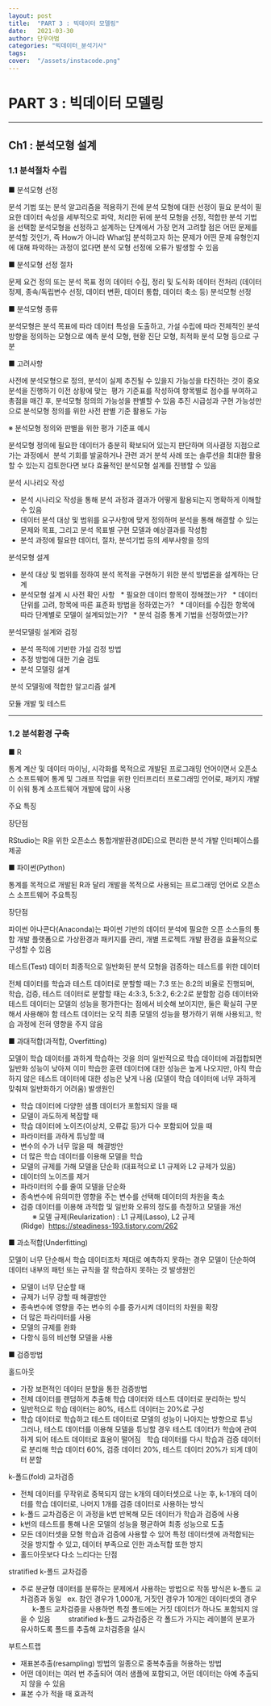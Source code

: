 ```yaml
---
layout: post
title:  "PART 3 : 빅데이터 모델링"
date:   2021-03-30 
author: 단우아범
categories: "빅데이터_분석기사"
tags:	
cover:  "/assets/instacode.png"
---
```


# PART 3 : 빅데이터 모델링


---

## Ch1 : 분석모형 설계  
### 1.1 분석절차 수립

■ 분석모형 선정 

분석 기법 또는 분석 알고리즘을 적용하기 전에 분석 모형에 대한 선정이 필요
분석이 필요한 데이터 속성을 세부적으로 파악, 처리한 뒤에 분석 모형을 선정, 적합한 분석 기법을 선택함
분석모형을 선정하고 설계하는 단계에서 가장 먼저 고려할 점은 어떤 문제를 분석할 것인가, 즉 How가 아니라 What임
분석하고자 하는 문제가 어떤 문제 유형인지에 대해 파악하는 과정이 없다면 분석 모형 선정에 오류가 발생할 수 있음


■ 분석모형 선정 절차

문제 요건 정의 또는 분석 목표 정의
데이터 수집, 정리 및 도식화
데이터 전처리 (데이터 정제, 종속/독립변수 선정, 데이터 변환, 데이터 통합, 데이터 축소 등)
분석모형 선정


■ 분석모형 종류

분석모형은 분석 목표에 따라 데이터 특성을 도출하고, 가설 수립에 따라 전체적인 분석 방향을 정의하는 모형으로
예측 분석 모형, 현황 진단 모형, 최적화 분석 모형 등으로 구분

■ 고려사항 

사전에 분석모형으로 정의, 분석이 실제 추진될 수 있을지 가능성을 타진하는 것이 중요
분석을 진행하기 이전 상황에 맞는  평가 기준표를 작성하여 항목별로 점수를 부여하고 총점을 매긴 후, 분석모형 정의의 가능성을 판별할 수 있음
추진 시급성과 구현 가능성만으로 분석모형 정의를 위한 사전 판별 기준 활용도 가능

※ 분석모형 정의와 판별을 위한 평가 기준표 예시

분석모형 정의에 필요한 데이터가 충분히 확보되어 있는지 판단하며 의사결정 지점으로 가는 과정에서 
분석 기회를 발굴하거나 관련 과거 분석 사례 또는 솔루션을 최대한 활용할 수 있는지 검토한다면 보다 효율적인 분석모형 설계를 진행할 수 있음

분석 시나리오 작성
- 분석 시나리오 작성을 통해 분석 과정과 결과가 어떻게 활용되는지 명확하게 이해할 수 있음
- 데이터 분석 대상 및 범위를 요구사항에 맞게 정의하며 분석을 통해 해결할 수 있는 문제와 목표, 그리고 분석 목표별 구현 모델과 예상결과를 작성함
- 분석 과정에 필요한 데이터, 절차, 분석기법 등의 세부사항을 정의

분석모형 설계
- 분석 대상 및 범위를 정하여 분석 목적을 구현하기 위한 분석 방법론을 설계하는 단계
- 분석모형 설계 시 사전 확인 사항
  * 필요한 데이터 항목이 정해졌는가?
  * 데이터 단위를 고려, 항목에 따른 표준화 방법을 정하였는가?
  * 데이터를 수집한 항목에 따라 단계별로 모델이 설계되었는가?
  * 분석 검증 통계 기법을 선정하였는가?


분석모델링 설계와 검정
- 분석 목적에 기반한 가설 검정 방법
- 추정 방법에 대한 기술 검토 
- 분석 모델링 설계


 분석 모델링에 적합한 알고리즘 설계

모듈 개발 및 테스트

---

### 1.2 분석환경 구축
■ R

통계 계산 및 데이터 마이닝, 시각화를 목적으로 개발된 프로그래밍 언어이면서 오픈소스 소프트웨어
통계 및 그래프 작업을 위한 인터프리터 프로그래밍 언어로, 패키지 개발이 쉬워 통계 소프트웨어 개발에 많이 사용

주요 특징

장단점


RStudio는 R을 위한 오픈소스 통합개발환경(IDE)으로 편리한 분석 개발 인터페이스를 제공


■ 파이썬(Python)

통계를 목적으로 개발된 R과 달리 개발을 목적으로 사용되는 프로그래밍 언어로 오픈소스 소프트웨어
주요특징


장단점



파이썬 아나콘다(Anaconda)는 파이썬 기반의 데이터 분석에 필요한 오픈 소스들의 통합 개발 플랫폼으로
가상환경과 패키지를 관리, 개별 프로젝트 개발 환경을 효율적으로 구성할 수 있음

테스트(Test) 데이터	최종적으로 일반화된 분석 모형을 검증하는 테스트를 위한 데이터




전체 데이터를 학습과 테스트 데이터로 분할할 때는 7:3 또는 8:2의 비율로 진행되며,
학습, 검증, 테스트 데이터로 분할할 때는 4:3:3, 5:3:2, 6:2:2로 분할함
검증 데이터와 테스트 데이터는 모델의 성능을 평가한다는 점에서 비슷해 보이지만, 둘은 확실히 구분해서 사용해야 함
테스트 데이터는 오직 최종 모델의 성능을 평가하기 위해 사용되고, 학습 과정에 전혀 영향을 주지 않음


■ 과대적합(과적합, Overfitting)

모델이 학습 데이터를 과하게 학습하는 것을 의미
일반적으로 학습 데이터에 과접합되면 일반화 성능이 낮아져 이미 학습한 훈련 데이터에 대한 성능은 높게 나오지만,
아직 학습하지 않은 테스트 데이터에 대한 성능은 낮게 나옴 (모델이 학습 데이터에 너무 과하게 맞춰져 일반화하기 어려움)
발생원인
- 학습 데이터에 다양한 샘플 데이터가 포함되지 않을 때
- 모델이 과도하게 복잡할 때 
- 학습 데이터에 노이즈(이상치, 오류값 등)가 다수 포함되어 있을 때
- 파라미터를 과하게 튜닝할 때 
- 변수의 수가 너무 많을 때 
해결방안
- 더 많은 학습 데이터를 이용해 모델을 학습
- 모델의 규제를 가해 모델을 단순화 (대표적으로 L1 규제와 L2 규제가 있음)
- 데이터의 노이즈를 제거
- 파라미터의 수를 줄여 모델을 단순화
- 종속변수에 유의미한 영향을 주는 변수를 선택해 데이터의 차원을 축소
- 검증 데이터를 이용해 과적합 및 일반화 오류의 정도를 측정하고 모델을 개선
     
          ※ 모델 규제(Reularization) : L1 규제(Lasso), L2 규제(Ridge)  https://steadiness-193.tistory.com/262



■ 과소적합(Underfitting)

모델이 너무 단순해서 학습 데이터조차 제대로 예측하지 못하는 경우
모델이 단순하여 데이터 내부의 패턴 또는 규칙을 잘 학습하지 못하는 것
발생원인
- 모델이 너무 단순할 때
- 규제가 너무 강할 때
해결방안
- 종속변수에 영향을 주는 변수의 수를 증가시켜 데이터의 차원을 확장
- 더 많은 파라미터를 사용
- 모델의 규제를 완화
- 다항식 등의 비선형 모델을 사용


■ 검증방법

홀드아웃
- 가장 보편적인 데이터 분할을 통한 검증방법
- 전체 데이터를 랜덤하게 추출해 학습 데이터와 테스트 데이터로 분리하는 방식
- 일반적으로 학습 데이터는 80%, 테스트 데이터는 20%로 구성
- 학습 데이터로 학습하고 테스트 데이터로 모델의 성능이 나아지는 방향으로 튜닝
  그러나, 테스트 데이터를 이용해 모델을 튜닝할 경우 테스트 데이터가 학습에 관여하게 되어 테스트 데이터로 효용이 떨어짐
  학습 데이터를 다시 학습과 검증 데이터로 분리해 학습 데이터 60%, 검증 데이터 20%, 테스트 데이터 20%가 되게 데이터 분할

k-폴드(fold) 교차검증
- 전체 데이터를 무작위로 중복되지 않는 k개의 데이터셋으로 나눈 후, k-1개의 데이터를 학습 데이터로, 나머지 1개를 검증 데이터로 사용하는 방식
- k-폴드 교차검증은 이 과정을 k번 반복해 모든 데이터가 학습과 검증에 사용
- k번의 테스트를 통해 나온 모델의 성능을 평균하여 최종 성능으로 도출
- 모든 데이터셋을 모형 학습과 검증에 사용할 수 있어 특정 데이터셋에 과적합되는 것을 방지할 수 있고, 데이터 부족으로 인한 과소적합 또한 방지
- 홀드아웃보다 다소 느리다는 단점



stratified k-폴드 교차검증
- 주로 분균형 데이터를 분류하는 문제에서 사용하는 방법으로 작동 방식은 k-폴드 교차검증과 동일
  ex. 참인 경우가 1,000개, 거짓인 경우가 10개인 데이터셋의 경우
        k-폴드 교차검증을 사용하면 특정 폴드에는 거짓 데이터가 하나도 포함되지 않을 수 있음
        stratified k-폴드 교차검증은 각 폴드가 가지는 레이블의 분포가 유사하도록 폴드를 추출해 교차검증을 실시

부트스트랩
- 재표본추출(resampling) 방법의 일종으로 중복추출을 허용하는 방법
- 어떤 데이터는 여러 번 추출되어 여러 샘플에 포함되고, 어떤 데이터는 아예 추출되지 않을 수 있음
- 표본 수가 적을 때 효과적



